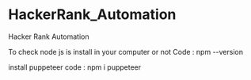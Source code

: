 # HackerRank_Automation
Hacker Rank Automation

To check node js is install in your computer or not 
Code :  npm --version

install puppeteer 
code : npm i puppeteer








